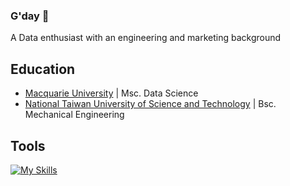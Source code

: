 ### G'day 👋

A Data enthusiast with an engineering and marketing background

## Education
- <a href="https://www.mq.edu.au" target="_blank">Macquarie University</a> | Msc. Data Science   
- <a href="https://www.ntust.edu.tw" target="_blank">National Taiwan University of Science and Technology</a> | Bsc. Mechanical Engineering

## Tools
[![My Skills](https://skillicons.dev/icons?i=python,sklearn,r,mysql,vscode,github)](https://skillicons.dev)
